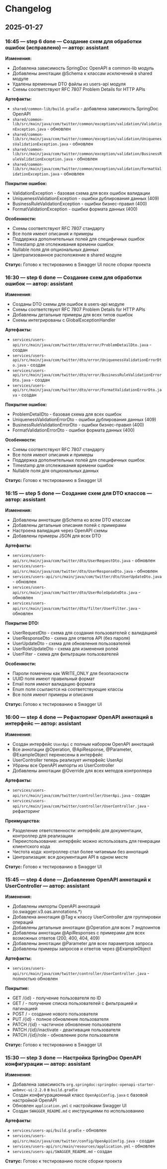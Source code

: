 # Changelog

## 2025-01-27

### 16:45 — step 6 done — Создание схем для обработки ошибок (исправлено) — автор: assistant

**Изменения:**
- Добавлена зависимость SpringDoc OpenAPI в common-lib модуль
- Добавлены аннотации @Schema к классам исключений в shared модуле
- Удалены временные DTO файлы из users-api модуля
- Схемы соответствуют RFC 7807 Problem Details for HTTP APIs

**Артефакты:**
- `shared/common-lib/build.gradle` - добавлена зависимость SpringDoc OpenAPI
- `shared/common-lib/src/main/java/com/twitter/common/exception/validation/ValidationException.java` - обновлен
- `shared/common-lib/src/main/java/com/twitter/common/exception/validation/UniquenessValidationException.java` - обновлен
- `shared/common-lib/src/main/java/com/twitter/common/exception/validation/BusinessRuleValidationException.java` - обновлен
- `shared/common-lib/src/main/java/com/twitter/common/exception/validation/FormatValidationException.java` - обновлен

**Покрытие ошибок:**
- ValidationException - базовая схема для всех ошибок валидации
- UniquenessValidationException - ошибки дублирования данных (409)
- BusinessRuleValidationException - ошибки бизнес-правил (400)
- FormatValidationException - ошибки формата данных (400)

**Особенности:**
- Схемы соответствуют RFC 7807 стандарту
- Все поля имеют описания и примеры
- Поддержка дополнительных полей для специфичных ошибок
- Timestamp для отслеживания времени ошибок
- Nullable поля для опциональных данных
- Централизованное расположение в shared модуле

**Статус:** Готово к тестированию в Swagger UI после сборки проекта

### 16:30 — step 6 done — Создание схем для обработки ошибок — автор: assistant

**Изменения:**
- Созданы DTO схемы для ошибок в users-api модуле
- Схемы соответствуют RFC 7807 Problem Details for HTTP APIs
- Добавлены детальные примеры для всех типов ошибок
- Схемы интегрированы с GlobalExceptionHandler

**Артефакты:**
- `services/users-api/src/main/java/com/twitter/dto/error/ProblemDetailDto.java` - создан
- `services/users-api/src/main/java/com/twitter/dto/error/UniquenessValidationErrorDto.java` - создан
- `services/users-api/src/main/java/com/twitter/dto/error/BusinessRuleValidationErrorDto.java` - создан
- `services/users-api/src/main/java/com/twitter/dto/error/FormatValidationErrorDto.java` - создан

**Покрытие ошибок:**
- ProblemDetailDto - базовая схема для всех ошибок
- UniquenessValidationErrorDto - ошибки дублирования данных (409)
- BusinessRuleValidationErrorDto - ошибки бизнес-правил (400)
- FormatValidationErrorDto - ошибки формата данных (400)

**Особенности:**
- Схемы соответствуют RFC 7807 стандарту
- Все поля имеют описания и примеры
- Поддержка дополнительных полей для специфичных ошибок
- Timestamp для отслеживания времени ошибок
- Nullable поля для опциональных данных

**Статус:** Готово к тестированию в Swagger UI

### 16:15 — step 5 done — Создание схем для DTO классов — автор: assistant

**Изменения:**
- Добавлены аннотации @Schema ко всем DTO классам
- Добавлены детальные описания полей с примерами
- Настроена валидация через OpenAPI схемы
- Добавлены примеры JSON для всех DTO

**Артефакты:**
- `services/users-api/src/main/java/com/twitter/dto/UserRequestDto.java` - обновлен
- `services/users-api/src/main/java/com/twitter/dto/UserResponseDto.java` - обновлен  
- `services/users-api/src/main/java/com/twitter/dto/UserUpdateDto.java` - обновлен
- `services/users-api/src/main/java/com/twitter/dto/UserRoleUpdateDto.java` - обновлен
- `services/users-api/src/main/java/com/twitter/dto/filter/UserFilter.java` - обновлен

**Покрытие DTO:**
- UserRequestDto - схема для создания пользователей с валидацией
- UserResponseDto - схема для ответов API (без пароля)
- UserUpdateDto - схема для обновления пользователей
- UserRoleUpdateDto - схема для изменения ролей
- UserFilter - схема для фильтрации пользователей

**Особенности:**
- Пароли помечены как WRITE_ONLY для безопасности
- UUID поля имеют правильный формат
- Email поля имеют валидацию формата
- Enum поля ссылаются на соответствующие классы
- Все поля имеют примеры и описания

**Статус:** Готово к тестированию в Swagger UI

### 16:00 — step 4 done — Рефакторинг OpenAPI аннотаций в интерфейс — автор: assistant

**Изменения:**
- Создан интерфейс `UserApi` с полным набором OpenAPI аннотаций
- Все аннотации @Operation, @ApiResponse, @Parameter, @ExampleObject перенесены в интерфейс
- UserController теперь реализует интерфейс UserApi
- Убраны все OpenAPI импорты из UserController
- Добавлены аннотации @Override для всех методов контроллера

**Артефакты:**
- `services/users-api/src/main/java/com/twitter/controller/UserApi.java` - создан
- `services/users-api/src/main/java/com/twitter/controller/UserController.java` - рефакторинг

**Преимущества:**
- Разделение ответственности: интерфейс для документации, контроллер для реализации
- Переиспользование: интерфейс можно использовать для генерации клиентского кода
- Чистота кода: контроллер стал более читаемым без аннотаций
- Централизация: вся документация API в одном месте

**Статус:** Готово к тестированию в Swagger UI

### 15:45 — step 4 done — Добавление OpenAPI аннотаций к UserController — автор: assistant

**Изменения:**
- Добавлены импорты OpenAPI аннотаций (io.swagger.v3.oas.annotations.*)
- Добавлена аннотация @Tag к классу UserController для группировки операций
- Добавлены детальные аннотации @Operation для всех 7 эндпоинтов
- Добавлены аннотации @ApiResponses с примерами для всех возможных ответов (200, 400, 404, 409)
- Добавлены аннотации @Parameter для всех параметров запроса
- Добавлены примеры запросов и ответов через @ExampleObject

**Артефакты:**
- `services/users-api/src/main/java/com/twitter/controller/UserController.java` - полностью обновлен

**Покрытие:**
- GET /{id} - получение пользователя по ID
- GET / - получение списка пользователей с фильтрацией и пагинацией  
- POST / - создание нового пользователя
- PUT /{id} - полное обновление пользователя
- PATCH /{id} - частичное обновление пользователя
- PATCH /{id}/inactivate - деактивация пользователя
- PATCH /{id}/role - обновление роли пользователя

**Статус:** Готово к тестированию в Swagger UI

### 15:30 — step 3 done — Настройка SpringDoc OpenAPI конфигурации — автор: assistant

**Изменения:**
- Добавлена зависимость `org.springdoc:springdoc-openapi-starter-webmvc-ui:2.2.0` в `build.gradle`
- Создан конфигурационный класс `OpenApiConfig.java` с базовой настройкой OpenAPI
- Обновлен `application.yml` с настройками Swagger UI
- Создан `SWAGGER_README.md` с инструкциями по использованию

**Артефакты:**
- `services/users-api/build.gradle` - обновлен
- `services/users-api/src/main/java/com/twitter/config/OpenApiConfig.java` - создан
- `services/users-api/src/main/resources/application.yml` - обновлен
- `services/users-api/SWAGGER_README.md` - создан

**Статус:** Готово к тестированию после сборки проекта


